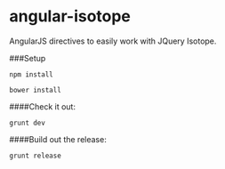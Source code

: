 angular-isotope
===============

AngularJS directives to easily work with JQuery Isotope.

###Setup

    npm install

    bower install


####Check it out:

    grunt dev

####Build out the release:

    grunt release
